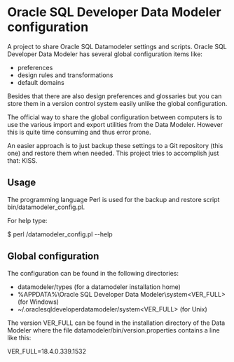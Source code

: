 # Oracle SQL Developer Data Modeler configuration

A project to share Oracle SQL Datamodeler settings and scripts.
Oracle SQL Developer Data Modeler has several global configuration items like:
* preferences
* design rules and transformations
* default domains

Besides that there are also design preferences and glossaries but you can
store them in a version control system easily unlike the global configuration.

The official way to share the global configuration between computers is to use
the various import and export utilities from the Data Modeler. However this is
quite time consuming and thus error prone.

An easier approach is to just backup these settings to a Git repository (this
one) and restore them when needed. This project tries to accomplish just that: KISS.

## Usage

The programming language Perl is used for the backup and restore script
bin/datamodeler_config.pl.

For help type:

$ perl <path to bin>/datamodeler_config.pl --help

## Global configuration

The configuration can be found in the following directories:
* datamodeler/types (for a datamodeler installation home)
* %APPDATA%\Oracle SQL Developer Data Modeler\system<VER_FULL> (for Windows)
* ~/.oraclesqldeveloperdatamodeler/system<VER_FULL> (for Unix)

The version  VER_FULL can be found in the installation directory of the Data Modeler
where the file datamodeler/bin/version.properties contains a line like this:

  VER_FULL=18.4.0.339.1532

